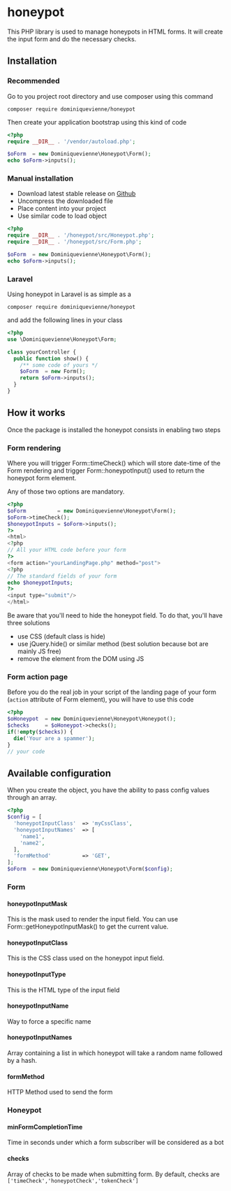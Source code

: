 # honeypot
This PHP library is used to manage honeypots in HTML forms. It will create the input form and do the necessary checks. 

## Installation
### Recommended
Go to you project root directory and use composer using this command
```
composer require dominiquevienne/honeypot
```
Then create your application bootstrap using this kind of code
```php
<?php
require __DIR__ . '/vendor/autoload.php';

$oForm  = new Dominiquevienne\Honeypot\Form();
echo $oForm->inputs();
```
### Manual installation
- Download latest stable release on [Github](https://github.com/dominiquevienne/honeypot/releases)
- Uncompress the downloaded file
- Place content into your project
- Use similar code to load object
```php
<?php
require __DIR__ . '/honeypot/src/Honeypot.php';
require __DIR__ . '/honeypot/src/Form.php';

$oForm  = new Dominiquevienne\Honeypot\Form();
echo $oForm->inputs();
```
### Laravel
Using honeypot in Laravel is as simple as a
```
composer require dominiquevienne/honeypot
```
and add the following lines in your class
```php
<?php
use \Dominiquevienne\Honeypot\Form;

class yourController {
  public function show() {
    /** some code of yours */
    $oForm  = new Form();
    return $oForm->inputs();
  }
}
```
## How it works
Once the package is installed the honeypot consists in enabling two steps
### Form rendering
Where you will trigger Form::timeCheck() which will store date-time of the Form rendering and trigger Form::honeypotInput() used to return the honeypot form element. 

Any of those two options are mandatory. 
```php
<?php
$oForm          = new Dominiquevienne\Honeypot\Form();
$oForm->timeCheck();
$honeypotInputs = $oForm->inputs();
?>
<html>
<?php 
// All your HTML code before your form
?>
<form action="yourLandingPage.php" method="post">
<?php
// The standard fields of your form
echo $honeypotInputs;
?>
<input type="submit"/>
</html>
```
Be aware that you'll need to hide the honeypot field. To do that, you'll have three solutions
- use CSS (default class is hide)
- use jQuery.hide() or similar method (best solution because bot are mainly JS free)
- remove the element from the DOM using JS
### Form action page
Before you do the real job in your script of the landing page of your form (`action` attribute of Form element), you will have to use this code
```php
<?php
$oHoneypot  = new Dominiquevienne\Honeypot\Honeypot();
$checks     = $oHoneypot->checks();
if(!empty($checks)) {
  die('Your are a spammer');
}
// your code
```
## Available configuration
When you create the object, you have the ability to pass config values through an array. 
```php
<?php
$config = [
  'honeypotInputClass'  => 'myCssClass',
  'honeypotInputNames'  => [
    'name1',
    'name2',
  ],
  'formMethod'          => 'GET',
];
$oForm  = new Dominiquevienne\Honeypot\Form($config);
```
### Form
#### honeypotInputMask
This is the mask used to render the input field. You can use Form::getHoneypotInputMask() to get the current value. 
#### honeypotInputClass
This is the CSS class used on the honeypot input field. 
#### honeypotInputType
This is the HTML type of the input field
#### honeypotInputName
Way to force a specific name
#### honeypotInputNames
Array containing a list in which honeypot will take a random name followed by a hash. 
#### formMethod
HTTP Method used to send the form
### Honeypot
#### minFormCompletionTime
Time in seconds under which a form subscriber will be considered as a bot
#### checks
Array of checks to be made when submitting form. By default, checks are ```['timeCheck','honeypotCheck','tokenCheck']```
